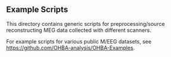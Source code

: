 Example Scripts
---------------

This directory contains generic scripts for preprocessing/source reconstructing MEG data collected with different scanners.

For example scripts for various public M/EEG datasets, see https://github.com/OHBA-analysis/OHBA-Examples.
